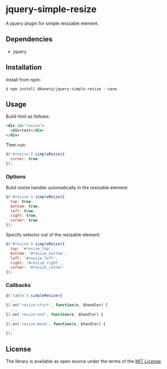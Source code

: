 # jquery-simple-resize

A jquery plugin for simple resizable element.

## Dependencies

* jquery

## Installation

Install from npm:

    $ npm install @kanety/jquery-simple-resize --save

## Usage

Build html as follows:

```html
<div id="resize">
  <div>text</div>
</div>
```

Then run:

```javascript
$('#resize').simpleReize({
  corner: true
});
```

### Options

Build resize handler automatically in the resizable element:

```javascript
$('#resize').simpleReize({
  top: true,
  bottom: true,
  left: true,
  right: true,
  corner: true
});
```

Specify selector out of the resizable element:

```javascript
$('#resize').simpleReize({
  top: '#resize_top',
  bottom: '#resize_bottom',
  left: '#resize_left',
  right: '#resize_right',
  corner: '#resize_corner'
});
```

### Callbacks

```javascript
$('table').simpleResize({
  ...
}).on('resize:start', function(e, $handler) {
  ...
}).on('resize:end', function(e, $handler) {
  ...
}).on('resize:move', function(e, $handler) {
  ...
});
```

## License

The library is available as open source under the terms of the [MIT License](http://opensource.org/licenses/MIT).
